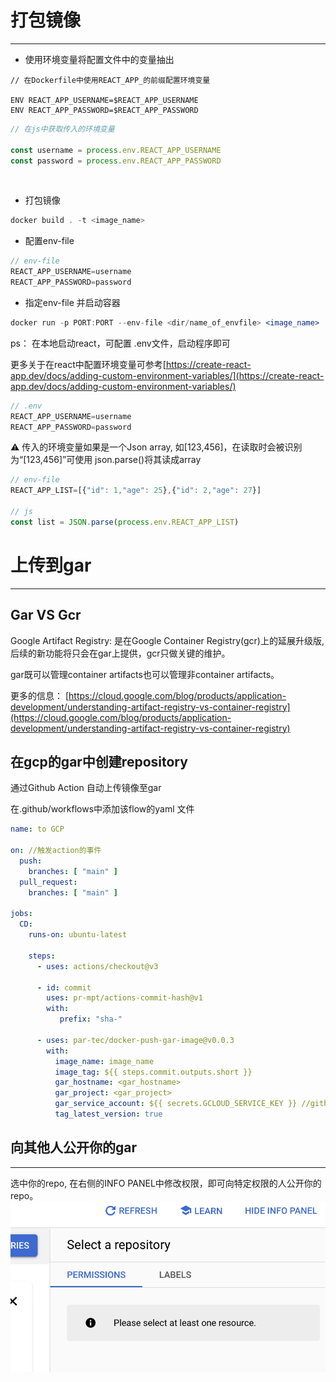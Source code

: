 
# 打包镜像

---

- 使用环境变量将配置文件中的变量抽出

```docker
// 在Dockerfile中使用REACT_APP_的前缀配置环境变量

ENV REACT_APP_USERNAME=$REACT_APP_USERNAME
ENV REACT_APP_PASSWORD=$REACT_APP_PASSWORD
```

```jsx
// 在js中获取传入的环境变量

const username = process.env.REACT_APP_USERNAME
const password = process.env.REACT_APP_PASSWORD
```

 

- 打包镜像

```jsx
docker build . -t <image_name>
```

- 配置env-file

```jsx
// env-file
REACT_APP_USERNAME=username
REACT_APP_PASSWORD=password
```

- 指定env-file 并启动容器

```jsx
docker run -p PORT:PORT --env-file <dir/name_of_envfile> <image_name>
```

ps： 在本地启动react，可配置 .env文件，启动程序即可

更多关于在react中配置环境变量可参考[https://create-react-app.dev/docs/adding-custom-environment-variables/](https://create-react-app.dev/docs/adding-custom-environment-variables/)

```jsx
// .env
REACT_APP_USERNAME=username
REACT_APP_PASSWORD=password
```

⚠️  传入的环境变量如果是一个Json array, 如[123,456]，在读取时会被识别为“[123,456]”可使用 json.parse()将其读成array

```jsx
// env-file
REACT_APP_LIST=[{"id": 1,"age": 25},{"id": 2,"age": 27}]

// js
const list = JSON.parse(process.env.REACT_APP_LIST)
```

# 上传到gar

---

## Gar VS Gcr

Google Artifact Registry: 是在Google Container Registry(gcr)上的延展升级版, 后续的新功能将只会在gar上提供，gcr只做关键的维护。

gar既可以管理container artifacts也可以管理非container artifacts。

更多的信息： [https://cloud.google.com/blog/products/application-development/understanding-artifact-registry-vs-container-registry](https://cloud.google.com/blog/products/application-development/understanding-artifact-registry-vs-container-registry)

## 在gcp的gar中创建repository

通过Github Action 自动上传镜像至gar

在.github/workflows中添加该flow的yaml 文件

```yaml
name: to GCP

on: //触发action的事件
  push:
    branches: [ "main" ]
  pull_request:
    branches: [ "main" ]

jobs:
  CD:
    runs-on: ubuntu-latest

    steps:
      - uses: actions/checkout@v3 

      - id: commit
        uses: pr-mpt/actions-commit-hash@v1
        with:
           prefix: "sha-"

      - uses: par-tec/docker-push-gar-image@v0.0.3
        with:
          image_name: image_name
          image_tag: ${{ steps.commit.outputs.short }}
          gar_hostname: <gar_hostname>
          gar_project: <gar_project>
          gar_service_account: ${{ secrets.GCLOUD_SERVICE_KEY }} //github secret里面存储到gcp ssh key
          tag_latest_version: true
```

## 向其他人公开你的gar

---

选中你的repo, 在右侧的INFO PANEL中修改权限，即可向特定权限的人公开你的repo。
![sreenShot](../2022-09-15-1.png)